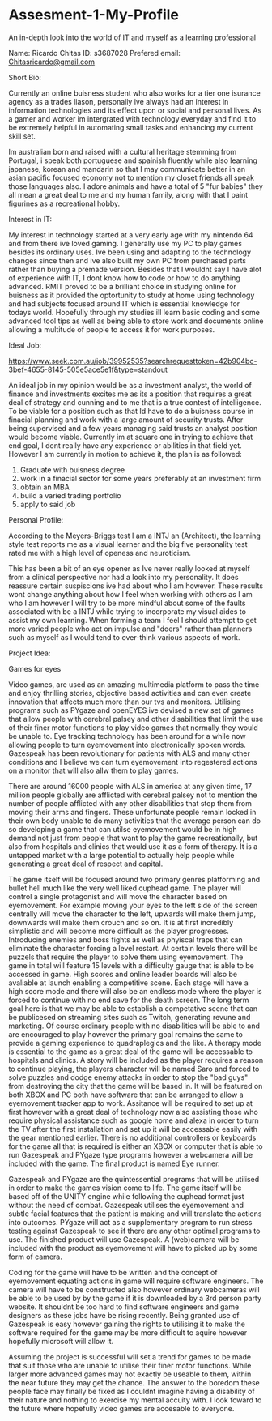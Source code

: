 # Assesment-1-My-Profile
An in-depth look into the world of IT and myself as a learning professional

Name: Ricardo Chitas 
ID: s3687028
Prefered email: Chitasricardo@gmail.com

Short Bio: 

Currently an online buisness student who also works for a tier one isurance agency as a trades liason, personally ive always had an interest in information technologies and its effect upon or social and personal lives. As a gamer and worker im intergrated with technology everyday and find it to be extremely helpful in automating small tasks and enhancing my current skill set.

Im australian born and raised with a cultural heritage stemming from Portugal, i speak both portuguese and spainish fluently while also learning japanese, korean and mandarin so that I may communicate better in an asian pacific focused economy not to mention my closet friends all speak those languages also. I adore animals and have a total of 5 "fur babies" they all mean a great deal to me and my human family, along with that I paint figurines as a recreational hobby.

Interest in IT: 

My interest in technology started at a very early age with my nintendo 64 and from there ive loved gaming. I generally use my PC to play games besides its ordinary uses. Ive been using and adapting to the technology changes since then and ive also built my own PC from purchased parts rather than buying a premade version. Besides that I wouldnt say I have alot of experience with IT, I dont know how to code or how to do anything advanced. RMIT proved to be a brilliant choice in studying online for buisness as it provided the optortunity to study at home using technology and had subjects focused around IT which is essential knowledge for todays world. Hopefully through my studies ill learn basic coding and some advanced tool tips as well as being able to store work and documents online allowing a multitude of people to access it for work purposes. 

Ideal Job: 

https://www.seek.com.au/job/39952535?searchrequesttoken=42b904bc-3bef-4655-8145-505e5ace5e1f&type=standout

An ideal job in my opinion would be as a investment analyst, the world of finance and investments excites me as its a position that requires a great deal of strategy and cunning and to me that is a true contest of intelligence. To be viable for a position such as that Id have to do a buisness course in finacial planning and work with a large amount of security trusts. After being supervised and a few years managing said trusts an analyst position would become viable. Currently im at square one in trying to achieve that end goal, I dont really have any experience or abilities in that field yet. However I am currently in motion to achieve it, the plan is as followed:

1. Graduate with buisness degree
2. work in a finacial sector for some years preferably at an investment firm
3. obtain an MBA
4. build a varied trading portfolio
5. apply to said job

Personal Profile:

According to the Meyers-Briggs test I am a INTJ an (Architect), the learning style test reports me as a visual learner and the big five personality test rated me with a high level of openess and neuroticism.

This has been a bit of an eye opener as Ive never really looked at myself from a clinical perspective nor had a look into my personality. It does reassure certain suspiscions ive had about who I am however. These results wont change anything about how I feel when working with others as I am who I am however I will try to be more mindful about some of the faults associated with be a INTJ while trying to incorporate my visual aides to assist my own learning. When forming a team I feel I should attempt to get more varied people who act on impulse and "doers" rather than planners such as myself as I would tend to over-think various aspects of work.

Project Idea:

Games for eyes

Video games, are used as an amazing multimedia platform to pass the time and enjoy thrilling stories, objective based activities and can even create innovation that affects much more than our tvs and monitors. Utilising programs such as PYgaze and openEYES ive devised a new set of games that allow people with cerebral palsey and other disabilities that limit the use of their finer motor functions to play video games that normally they would be unable to. Eye tracking technology has been around for a while now allowing people to turn eyemovement into electronically spoken words. Gazespeak has been revolutionary for patients with ALS and many other conditions and I believe we can turn eyemovement into regestered actions on a monitor that will also allw them to play games.

There are around 16000 people with ALS in america at any given time, 17 million people globally are afflicted with cerebral palsey not to mention the number of people afflicted with any other disabilities that stop them from moving their arms and fingers. These unfortunate people remain locked in their own body unable to do many activities that the average person can do so developing a game that can utilse eyemovement would be in high demand not just from people that want to play the game recreationally, but also from hospitals and clinics that would use it as a form of therapy. It is a untapped market with a large potential to actually help people while generating a great deal of respect and capital.

The game itself will be focused around two primary genres platforming and bullet hell much like the very well liked cuphead game. The player will control a single protagonist and will move the character based on eyemovement. For example moving your eyes to the left side of the screen centrally will move the character to the left, upwards will make them jump, downwards will make them crouch and so on. It is at first incredibly simplistic and will become more difficult as the player progresses. Introducing enemies and boss fights as well as phyiscal traps that can eliminate the character forcing a level restart. At certain levels there will be puzzels that require the player to solve them using eyemovement. The game in total will feature 15 levels with a difficulty gauge that is able to be accessed in game. High scores and online leader boards will also be avaliable at launch enabling a competitive scene. Each stage will have a high score mode and there will also be an endless mode where the player is forced to continue with no end save for the death screen. The long term goal here is that we may be able to establish a competative scene that can be publicesed on streaming sites such as Twitch, generating revune and marketing. Of course ordinary people with no disabilities will be able to and are encouraged to play however the primary goal remains the same to provide a gaming experience to quadraplegics and the like. A therapy mode is essential to the game as a great deal of the game will be accessable to hospitals and clinics. A story will be included as the player requires a reason to continue playing, the players character will be named Saro and forced to solve puzzles and dodge enemy attacks in order to stop the "bad guys" from destroying the city that the game will be based in. It will be featured on both XBOX and PC both have software that can be arranged to allow a eyemovement tracker app to work. Assitance will be required to set up at first however with a great deal of technology now also assisting those who require physical assistance such as google home and alexa in order to turn the TV after the first installation and set up it will be accessable easily with the gear mentioned earlier. There is no additional controllers or keyboards for the game all that is required is either an XBOX or computer that is able to run Gazespeak and PYgaze type programs however a webcamera will be included with the game. The final product is named Eye runner. 

Gazespeak and PYgaze are the quintessential programs that will be utilised in order to make the games vision come to life. The game itself will be based off of the UNITY engine while following the cuphead format just without the need of combat. Gazespeak utilises the eyemovement and subtle facial features that the patient is making and will translate the actions into outcomes. PYgaze will act as a supplementary program to run stress testing against Gazespeak to see if there are any other optimal programs to use. The finished product will use Gazespeak. A (web)camera will be included with the product as eyemovement will have to picked up by some form of camera. 

Coding for the game will have to be written and the concept of eyemovement equating actions in game will require software engineers. The camera will have to be constructed also however ordinary webcameras will be able to be used by by the game if it is downloaded by a 3rd person party website. It shouldnt be too hard to find software engineers and game designers as these jobs have be rising recently. Being granted use of Gazespeak is easy however gaining the rights to utilising it to make the software required for the game may be more difficult to aquire however hopefully microsoft will allow it.

Assuming the project is successful will set a trend for games to be made that suit those who are unable to utilise their finer motor functions. While larger more advanced games may not exactly be useable to them, within the near future they may get the chance. The answer to the boredom these people face may finally be fixed as I couldnt imagine having a disability of their nature and nothing to exercise my mental accuity with. I look foward to the future where hopefully video games are accesable to everyone.
